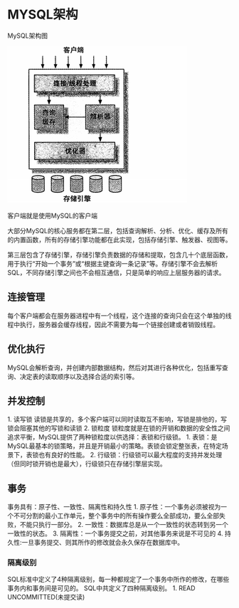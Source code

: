 <h1>MYSQL架构</h1>
MySQL架构图

![](高性能MySQL附录/MySQL架构图.png)

客户端就是使用MySQL的客户端

大部分MySQL的核心服务都在第二层，包括查询解析、分析、优化、缓存及所有的内置函数，所有的存储引擎功能都在此实现，包括存储引擎、触发器、视图等。

第三层包含了存储引擎，存储引擎负责数据的存储和提取，包含几十个底层函数，用于执行“开始一个事务”或“根据主键查询一条记录”等。存储引擎不会去解析SQL，不同存储引擎之间也不会相互通信，只是简单的响应上层服务器的请求。
<h2>连接管理</h2>
每个客户端都会在服务器进程中有一个线程，这个连接的查询只会在这个单独的线程中执行，服务器会缓存线程，因此不需要为每一个链接创建或者销毁线程。
<h2>优化执行</h2>
MySQL会解析查询，并创建内部数据结构，然后对其进行各种优化，包括重写查询、决定表的读取顺序以及选择合适的索引等。
<h2>并发控制</h2>
1. 读写锁  
    读锁是共享的，多个客户端可以同时读取互不影响，写锁是排他的，写锁会阻塞其他的写锁和读锁
2. 锁粒度
    锁粒度就是在锁的开销和数据的安全性之间追求平衡，MySQL提供了两种锁粒度以供选择：表锁和行级锁。
   1. 表锁：是MySQL最基本的锁策略，并且是开销最小的策略。表锁会锁定整张表，在特定场景下，表锁也有良好的性能。
   2. 行级锁：行级锁可以最大程度的支持并发处理（但同时锁开销也是最大），行级锁只在存储引擎层实现。

<h2>事务</h2>
事务具有：原子性、一致性、隔离性和持久性
1. 原子性：一个事务必须被视为一个不可分割的最小工作单元，整个事务中的所有操作要么全部成功，要么全部失败，不能只执行一部分。
2. 一致性：数据库总是从一个一致性的状态转到另一个一致性的状态。
3. 隔离性：一个事务提交之前，对其他事务来说是不可见的
4. 持久性:一旦事务提交、则其所作的修改就会永久保存在数据库中。

<h3>隔离级别</h3>
SQL标准中定义了4种隔离级别，每一种都规定了一个事务中所作的修改，在哪些事务内和事务间是可见的。
SQL中共定义了四种隔离级别。
1. READ UNCOMMITTED(未提交读)



<br><br><br><br><br><br><br><br><br><br><br><br><br><br><br><br><br>


<br><br><br><br><br><br><br><br><br><br><br><br><br><br><br><br><br>
